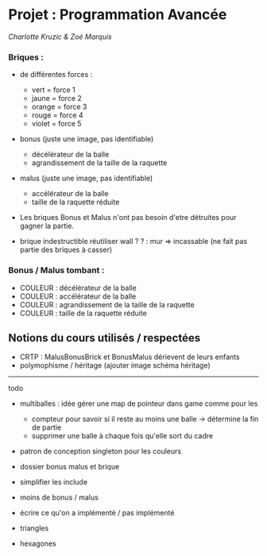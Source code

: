 # Projet : Programmation Avancée
_Charlotte Kruzic & Zoé Marquis_

### Briques :
- de différentes forces : 
    - vert = force 1
    - jaune = force 2
    - orange = force 3
    - rouge = force 4
    - violet = force 5
- bonus (juste une image, pas identifiable)
  - décélérateur de la balle
  - agrandissement de la taille de la raquette
- malus (juste une image, pas identifiable)
  - accélérateur de la balle
  - taille de la raquette réduite

- Les briques Bonus et Malus n'ont pas besoin d'etre détruites pour gagner la partie.
- brique indestructible réutiliser wall ? ? : mur => incassable (ne fait pas partie des briques à casser)

### Bonus / Malus tombant : 
- COULEUR : décélérateur de la balle
- COULEUR : accélérateur de la balle
- COULEUR : agrandissement de la taille de la raquette
- COULEUR : taille de la raquette réduite

## Notions du cours utilisés / respectées 
- CRTP : MalusBonusBrick et BonusMalus dérievent de leurs enfants
- polymophisme / héritage (ajouter image schéma héritage)

---
todo
- multiballes : idée gérer une map de pointeur dans game comme pour les 
  - compteur pour savoir si il reste au moins une balle -> détermine la fin de partie
  - supprimer une balle à chaque fois qu'elle sort du cadre

- patron de conception singleton pour les couleurs 
- dossier bonus malus et brique
- simplifier les include

- moins de bonus / malus
- écrire ce qu'on a implémenté / pas implémenté
- triangles 
- hexagones